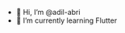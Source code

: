 - 👋 Hi, I’m @adil-abri
- 🌱 I’m currently learning Flutter

<!---
adil-abri/adil-abri is a ✨ special ✨ repository because its `README.md` (this file) appears on your GitHub profile.
You can click the Preview link to take a look at your changes.
--->
